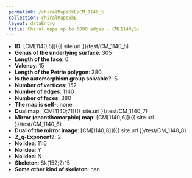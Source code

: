 ```yaml
--- 
 permalink: /chiralMaps6kE/CM_1140_5 
 collection: chiralMaps6kE
 layout: dataEntry
 title: Chiral maps up to 6000 edges - CM[1140;5]
---
```


- **ID**: [CM[1140;5]]({{ site.url }}/test/CM_1140_5)
- **Genus of the underlying surface**: 305
- **Length of the face**: 6
- **Valency**: 15
- **Length of the Petrie polygon**: 380
- **Is the automorphism group solvable?**: S
- **Number of vertices**: 152
- **Number of edges**: 1140
- **Number of faces**: 380
- **The map is self-**: none
- **Dual map**: [CM[1140;7]]({{ site.url }}/test/CM_1140_7)
- **Mirror (enantihomorphic) map**: [CM[1140;6]]({{ site.url }}/test/CM_1140_6)
- **Dual of the mirror image**: [CM[1140;8]]({{ site.url }}/test/CM_1140_8)
- **Z_q-Exponent?**: 2
- **No idea**:  11:6
- **No idea**: Y
- **No idea**: N
- **Skeleton**: Sk(152;2)^5
- **Some other kind of skeleton**: nan
